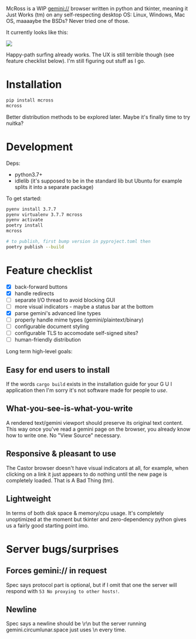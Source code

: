 McRoss is a WIP [gemini://](https://gemini.circumlunar.space/) browser
written in python and tkinter, meaning it Just Works (tm) on any
self-respecting desktop OS: Linux, Windows, Mac OS, maaaaybe the BSDs?
Never tried one of those.

It currently looks like this:

![](https://p.caophim.net/87.png)

Happy-path surfing already works.
The UX is still terrible though (see feature checklist below).
I'm still figuring out stuff as I go.


# Installation

```sh
pip install mcross
mcross
```

Better distribution methods to be explored later.
Maybe it's finally time to try nuitka?


# Development

Deps:

- python3.7+
- idlelib (it's supposed to be in the standard lib but Ubuntu for example
  splits it into a separate package)

To get started:

```sh
pyenv install 3.7.7
pyenv virtualenv 3.7.7 mcross
pyenv activate
poetry install
mcross

# to publish, first bump version in pyproject.toml then
poetry publish --build
```


# Feature checklist

- [x] back-forward buttons
- [x] handle redirects
- [ ] separate I/O thread to avoid blocking GUI
- [ ] more visual indicators - maybe a status bar at the bottom
- [x] parse gemini's advanced line types
- [ ] properly handle mime types (gemini/plaintext/binary)
- [ ] configurable document styling
- [ ] configurable TLS to accomodate self-signed sites?
- [ ] human-friendly distribution

Long term high-level goals:

## Easy for end users to install

If the words `cargo build` exists in the installation guide for your G U I
application then I'm sorry it's not software made for people to _use_.

## What-you-see-is-what-you-write

A rendered text/gemini viewport should preserve its original text content.
This way once you've read a gemini page on the browser, you already know how to
write one. No "View Source" necessary.

## Responsive & pleasant to use

The Castor browser doesn't have visual indicators at all, for example, when
clicking on a link it just appears to do nothing until the new page is
completely loaded. That is A Bad Thing (tm).

## Lightweight

In terms of both disk space & memory/cpu usage.
It's completely unoptimized at the moment but tkinter and zero-dependency
python gives us a fairly good starting point imo.


# Server bugs/surprises

## Forces gemini:// in request

Spec says protocol part is optional, but if I omit that one the server will
respond with `53 No proxying to other hosts!`.

## Newline

Spec says a newline should be \r\n but the server running
gemini.circumlunar.space just uses \n every time.
